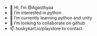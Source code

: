 - 👋 Hi, I’m @Agasthyaa
- 👀 I’m interested in python
- 🌱 I’m currently learning python and unity
- 💞️ I’m looking to collaborate on github
- 📫  huskykart.io/playstore to contact
<!---
Agasthyaa/Agasthyaa is a ✨ special ✨ repository because its `README.md` (this file) appears on your GitHub profile.
You can click the Preview link to take a look at your changes.
--->

